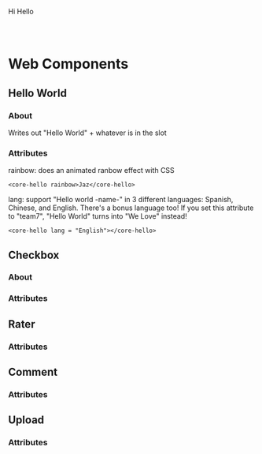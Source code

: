 
<p id = "test">Hi Hello</p><pre><code data-trim>
<script>
document.getElementsByTagName("p").style.color = "green";
document.getElementById("test").style.color = "green"
</script>
</code></pre>

<script>
document.getElementsByTagName("p").style.color = "green";
document.getElementById("test").style.color = "green"
</script>
# Web Components

## Hello World
### About
Writes out "Hello World" + whatever is in the slot
### Attributes
rainbow: does an animated ranbow effect with CSS 

`<core-hello rainbow>Jaz</core-hello>`

lang: support "Hello world -name-" in 3 different languages: Spanish, Chinese, and English.
There's a bonus language too! If you set this attribute to "team7", "Hello World" turns into "We Love" instead!

`<core-hello lang = "English"></core-hello>`
## Checkbox
### About
<sds-checkbox></sds-checkbox>
### Attributes

## Rater

### Attributes

## Comment

### Attributes

## Upload

### Attributes